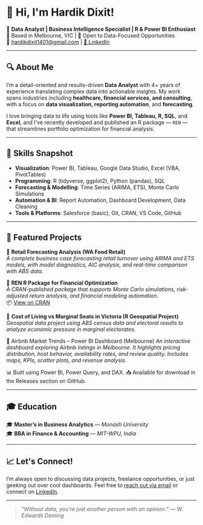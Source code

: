 # 👋 Hi, I'm Hardik Dixit!

🎯 **Data Analyst | Business Intelligence Specialist | R & Power BI Enthusiast**  
📍 Based in Melbourne, VIC | 💼 Open to Data-Focused Opportunities  
📧 hardikdixit1401@gmail.com | [📇 LinkedIn](https://www.linkedin.com/in/hardik-dixit-/)

---

## 🔍 About Me

I’m a detail-oriented and results-driven **Data Analyst** with 4+ years of experience translating complex data into actionable insights. My work spans industries including **healthcare, financial services, and consulting**, with a focus on **data visualization, reporting automation**, and **forecasting**.

I love bringing data to life using tools like **Power BI, Tableau, R, SQL**, and **Excel**, and I’ve recently developed and published an R package — `REN` — that streamlines portfolio optimization for financial analysis.

---

## 🧠 Skills Snapshot

- **Visualization**: Power BI, Tableau, Google Data Studio, Excel (VBA, PivotTables)
- **Programming**: R (tidyverse, ggplot2), Python (pandas), SQL
- **Forecasting & Modelling**: Time Series (ARIMA, ETS), Monte Carlo Simulations
- **Automation & BI**: Report Automation, Dashboard Development, Data Cleaning
- **Tools & Platforms**: Salesforce (basic), Git, CRAN, VS Code, GitHub

---

## 🚀 Featured Projects

🔹 **Retail Forecasting Analysis (WA Food Retail)**  
_A complete business case forecasting retail turnover using ARIMA and ETS models, with model diagnostics, AIC analysis, and real-time comparison with ABS data._  


🔹 **REN R Package for Financial Optimization**  
_A CRAN-published package that supports Monte Carlo simulations, risk-adjusted return analysis, and financial modeling automation._  
📦 [View on CRAN](https://cran.r-project.org/web/packages/REN/index.html)


🔹 **Cost of Living vs Marginal Seats in Victoria (R Geospatial Project)**  
_Geospatial data project using ABS census data and electoral results to analyze economic pressure in marginal electorates._  

🔹 Airbnb Market Trends – Power BI Dashboard (Melbourne)
_An interactive dashboard exploring Airbnb listings in Melbourne. It highlights pricing distribution, host behavior, availability rates, and review quality. Includes maps, KPIs, scatter plots, and revenue analysis._

📊 Built using Power BI, Power Query, and DAX.
📥 Available for download in the Releases section on GitHub.

---

## 🎓 Education

🎓 **Master’s in Business Analytics** — *Monash University*  
🎓 **BBA in Finance & Accounting** — *MIT-WPU, India*

---

## 📈 Let's Connect!

I’m always open to discussing data projects, freelance opportunities, or just geeking out over cool dashboards. Feel free to [reach out via email](mailto:hardikdixit1401@gmail.com) or connect on [LinkedIn](https://www.linkedin.com/in/hardik-dixit-/).

---

> _“Without data, you're just another person with an opinion.” — W. Edwards Deming_


